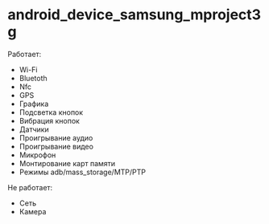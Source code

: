 # android_device_samsung_mproject3g
Работает:

- Wi-Fi
- Bluetoth
- Nfc
- GPS
- Графика
- Подсветка кнопок
- Вибрация кнопок
- Датчики
- Проигрывание аудио
- Проигрывание видео
- Микрофон
- Монтирование карт памяти
- Режимы adb/mass_storage/MTP/PTP


Не работает:

- Сеть
- Камера
